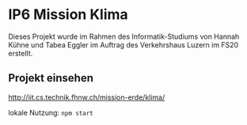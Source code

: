 # IP6 Mission Klima

Dieses Projekt wurde im Rahmen des Informatik-Studiums von Hannah Kühne und Tabea Eggler im Auftrag des Verkehrshaus Luzern im FS20 erstellt.

## Projekt einsehen
http://iit.cs.technik.fhnw.ch/mission-erde/klima/

lokale Nutzung:
`npm start`
